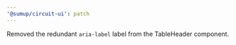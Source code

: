 ```yaml
---
'@sumup/circuit-ui': patch
---
```


Removed the redundant `aria-label` label from the TableHeader component.

